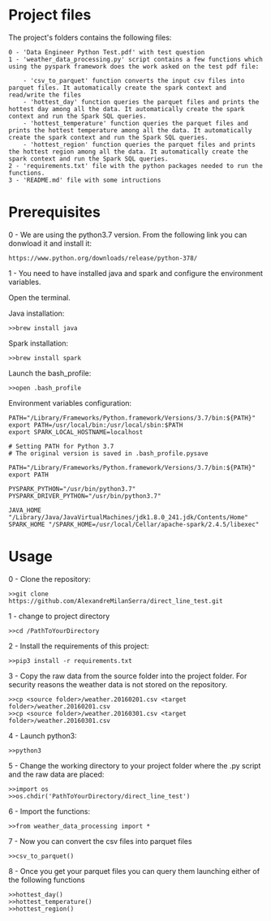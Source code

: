 # Project files

 The project's folders contains the following files:
 
    0 - 'Data Engineer Python Test.pdf' with test question
    1 - 'weather_data_processing.py' script contains a few functions which using the pyspark framework does the work asked on the test pdf file:
        
        - 'csv_to_parquet' function converts the input csv files into parquet files. It automatically create the spark context and read/write the files
        - 'hottest_day' function queries the parquet files and prints the hottest day among all the data. It automatically create the spark context and run the Spark SQL queries.
        - 'hottest_temperature' function queries the parquet files and prints the hottest temperature among all the data. It automatically create the spark context and run the Spark SQL queries.
        - 'hottest_region' function queries the parquet files and prints the hottest region among all the data. It automatically create the spark context and run the Spark SQL queries.
    2 - 'requirements.txt' file with the python packages needed to run the functions.
    3 - 'README.md' file with some intructions

# Prerequisites 

0 - We are using the python3.7 version. From the following link you can donwload it and install it:

    https://www.python.org/downloads/release/python-378/
       

1 - You need to have 
installed java and spark and configure the environment variables. 

Open the terminal.


Java installation:

    >>brew install java

Spark installation:

    >>brew install spark


Launch the bash_profile:

    >>open .bash_profile

Environment variables configuration:

    PATH="/Library/Frameworks/Python.framework/Versions/3.7/bin:${PATH}"
    export PATH=/usr/local/bin:/usr/local/sbin:$PATH
    export SPARK_LOCAL_HOSTNAME=localhost

    # Setting PATH for Python 3.7
    # The original version is saved in .bash_profile.pysave

    PATH="/Library/Frameworks/Python.framework/Versions/3.7/bin:${PATH}"
    export PATH

    PYSPARK_PYTHON="/usr/bin/python3.7"
    PYSPARK_DRIVER_PYTHON="/usr/bin/python3.7"

    JAVA_HOME "/Library/Java/JavaVirtualMachines/jdk1.8.0_241.jdk/Contents/Home"
    SPARK_HOME "/SPARK_HOME=/usr/local/Cellar/apache-spark/2.4.5/libexec"

# Usage
0 - Clone the repository:

    >>git clone https://github.com/AlexandreMilanSerra/direct_line_test.git
    
1 - change to project directory 

    >>cd /PathToYourDirectory

2 - Install the requirements of this project:

    >>pip3 install -r requirements.txt
   
3 - Copy the raw data from the source folder into the project folder. For security reasons the weather data is not stored on the repository.
    
    >>cp <source folder>/weather.20160201.csv <target folder>/weather.20160201.csv
    >>cp <source folder>/weather.20160301.csv <target folder>/weather.20160301.csv

4 - Launch python3:

    >>python3

5 - Change the working directory to your project folder where the .py script and the raw data are placed:

    >>import os
    >>os.chdir('PathToYourDirectory/direct_line_test')
 
6 - Import the functions:
    
    >>from weather_data_processing import *
 
7 - Now you can convert the csv files into parquet files

    >>csv_to_parquet()
   
8 - Once you get your parquet files you can query them launching either of the following functions

    >>hottest_day()
    >>hottest_temperature()
    >>hottest_region()
